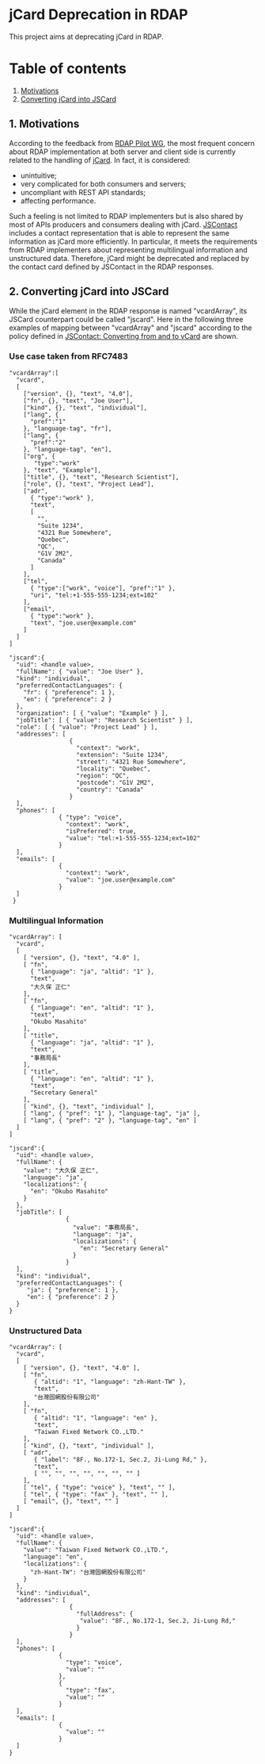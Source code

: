 # jCard Deprecation in RDAP

This project aims at deprecating jCard in RDAP.

# Table of contents
1. [Motivations](#motivations)
2. [Converting jCard into JSCard](#converting-jcard-into-jscard)


<a name="motivations"></a>
## 1. Motivations

According to the feedback from [RDAP Pilot WG](https://www.icann.org/en/system/files/files/rdap-pilot-report-25apr19-en.pdf), the most frequent concern about RDAP implementation at both server and client side is currently related to the handling of [jCard](https://tools.ietf.org/html/rfc7095). In fact, it is considered:

*	unintuitive;
*	very complicated for both consumers and servers;
*	uncompliant with REST API standards;
*	affecting performance.

Such a feeling is not limited to RDAP implementers but is also shared by most of APIs producers and consumers dealing with jCard.
[JSContact](https://datatracker.ietf.org/doc/draft-ietf-jmap-jscontact) includes a contact representation that is able to represent the same information as jCard more efficiently. In particular, it meets the requirements from RDAP implementers about representing multilingual information and unstructured data. Therefore, jCard might be deprecated and replaced by the contact card defined by JSContact in the RDAP responses.


<a name="converting-jcard-into-jscard"></a>
## 2. Converting jCard into JSCard

While the jCard element in the RDAP response is named "vcardArray", its JSCard counterpart could be called "jscard". Here in the following three examples of mapping between &quot;vcardArray&quot; and &quot;jscard&quot; according to the policy defined in [JSContact: Converting from and to vCard](https://datatracker.ietf.org/doc/draft-loffredo-jmap-jscontact-vcard/) are shown.

### Use case taken from RFC7483

```
"vcardArray":[
  "vcard",
  [
    ["version", {}, "text", "4.0"],
    ["fn", {}, "text", "Joe User"],
    ["kind", {}, "text", "individual"],
    ["lang", {
      "pref":"1"
    }, "language-tag", "fr"],
    ["lang", {
      "pref":"2"
    }, "language-tag", "en"],
    ["org", {
       "type":"work"
    }, "text", "Example"],
    ["title", {}, "text", "Research Scientist"],
    ["role", {}, "text", "Project Lead"],
    ["adr",
      { "type":"work" },
      "text",
      [
        "",
        "Suite 1234",
        "4321 Rue Somewhere",
        "Quebec",
        "QC",
        "G1V 2M2",
        "Canada"
      ]
    ],
    ["tel",
      { "type":["work", "voice"], "pref":"1" },
      "uri", "tel:+1-555-555-1234;ext=102"
    ],
    ["email",
      { "type":"work" },
      "text", "joe.user@example.com"
    ]
  ]
]

"jscard":{
  "uid": <handle value>,
  "fullName": { "value": "Joe User" },
  "kind": "individual",
  "preferredContactLanguages": {
    "fr": { "preference": 1 },
    "en": { "preference": 2 }
  },
  "organization": [ { "value": "Example" } ],
  "jobTitle": [ { "value": "Research Scientist" } ],
  "role": [ { "value": "Project Lead" } ],
  "addresses": [
                 {
                   "context": "work",
                   "extension": "Suite 1234",
                   "street": "4321 Rue Somewhere",
                   "locality": "Quebec",
                   "region": "QC",
                   "postcode": "G1V 2M2",
                   "country": "Canada"
                 }
  ],
  "phones": [
              { "type": "voice",
                "context": "work",
                "isPreferred": true,
                "value": "tel:+1-555-555-1234;ext=102"
              }
  ],
  "emails": [
              {
                "context": "work",
                "value": "joe.user@example.com"
              }
  ]
 }
```

### Multilingual Information

```
"vcardArray": [
  "vcard",
  [
    [ "version", {}, "text", "4.0" ],
    [ "fn",
      { "language": "ja", "altid": "1" },
      "text",
      "大久保 正仁"
    ],
    [ "fn",
      { "language": "en", "altid": "1" },
      "text",
      "Okubo Masahito"
    ],
    [ "title",
      { "language": "ja", "altid": "1" },
      "text",
      "事務局長"
    ],
    [ "title",
      { "language": "en", "altid": "1" },
      "text",
      "Secretary General"
    ],
    [ "kind", {}, "text", "individual" ],
    [ "lang", { "pref": "1" }, "language-tag", "ja" ],
    [ "lang", { "pref": "2" }, "language-tag", "en" ]
  ]
]

"jscard":{
  "uid": <handle value>,
  "fullName": {
    "value": "大久保 正仁",
    "language": "ja",
    "localizations": {
      "en": "Okubo Masahito"
    }
  },
  "jobTitle": [
                {
                  "value": "事務局長",
                  "language": "ja",
                  "localizations": {
                    "en": "Secretary General"
                  }
                }
  ],
  "kind": "individual",
  "preferredContactLanguages": {
     "ja": { "preference": 1 },
     "en": { "preference": 2 }
  }
}
```

### Unstructured Data

```
"vcardArray": [
  "vcard",
  [
    [ "version", {}, "text", "4.0" ],
    [ "fn",
       { "altid": "1", "language": "zh-Hant-TW" },
       "text",
       "台灣固網股份有限公司"
    ],
    [ "fn",
       { "altid": "1", "language": "en" },
       "text",
       "Taiwan Fixed Network CO.,LTD."
    ],
    [ "kind", {}, "text", "individual" ],
    [ "adr",
       { "label": "8F., No.172-1, Sec.2, Ji-Lung Rd," },
       "text",
       [ "", "", "", "", "", "", "" ]
    ],
    [ "tel", { "type": "voice" }, "text", "" ],
    [ "tel", { "type": "fax" }, "text", "" ],
    [ "email", {}, "text", "" ]
  ]
]

"jscard":{
  "uid": <handle value>,
  "fullName": {
    "value": "Taiwan Fixed Network CO.,LTD.",
    "language": "en",
    "localizations": {
      "zh-Hant-TW": "台灣固網股份有限公司"
    }
  },
  "kind": "individual",
  "addresses": [
                 {
                   "fullAddress": {
                    "value": "8F., No.172-1, Sec.2, Ji-Lung Rd,"
                   }
                 }
  ],
  "phones": [
              {
                "type": "voice",
                "value": ""
              },
              {
                "type": "fax",
                "value": ""
              }
  ],
  "emails": [
              {
                "value": ""
              }
  ]
}
```
